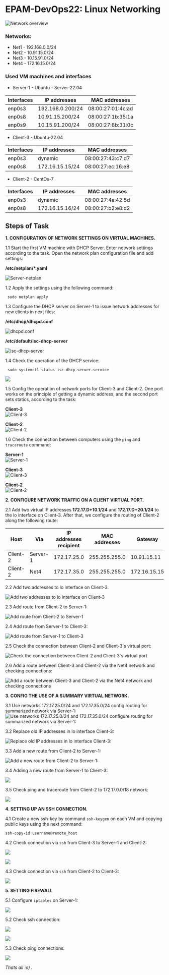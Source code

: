 
# EPAM-DevOps22: Linux Networking
![Network overview](prntscrn/Task_Linux_Net.png)

### Networks:
+ Net1 - 192.168.0.0/24
+ Net2 - 10.91.15.0/24
+ Net3 - 10.15.91.0/24
+ Net4 - 172.16.15.0/24
### Used VM machines and interfaces
- Server-1 - Ubuntu - Server-22.04

| Interfaces | IP addresses | MAC addresses |
| ------------- | ------------- | ----------|
| enp0s3 | 192.168.0.200/24 | 08:00:27:01:4c:ad |
| enp0s8 | 10.91.15.200/24 | 08:00:27:1b:35:1a |
| enp0s9 | 10.15.91.200/24 | 08:00:27:8b:31:0c |

- Client-3 - Ubuntu-22.04

| Interfaces | IP addresses | MAC addresses |
| ------------- | ------------- | ----------|
| enp0s3 | dynamic | 08:00:27:43:c7:d7 |
| enp0s8 | 172.16.15.15/24 | 08:00:27:ec:16:e8 |

- Client-2 - CentOs-7

| Interfaces | IP addresses | MAC addresses |
| ------------- | ------------- | ----------|
| enp0s3 |dynamic | 08:00:27:4a:42:5d |
| enp0s8 | 172.16.15.16/24 | 08:00:27:b2:e8:d2 |

## Steps of Task
**1. СONFIGURATION OF NETWORK SETTINGS ON VIRTUAL MACHINES.**

1.1 Start the first VM machine with DHCP Server. Enter network settings according to the task. Open the network plan configuration file and add settings:</br>

__/etc/netplan/*.yaml__</br>

![Server-netplan](prntscrn/Server-netplan.png)

1.2  Apply the settings using the following command:
```
 sudo netplan apply
```
1.3 Сonfigure the DHCP server on Server-1 to issue network addresses for new clients in next files:</br>

__/etc/dhcp/dhcpd.conf__</br>

![dhcpd.conf](prntscrn/Server-dhcpd.png)

__/etc/default/isc-dhcp-server__</br>

![isc-dhcp-server](prntscrn/Server-isc.png)

1.4 Check the operation of the DHCP service:

```
 sudo systemctl status isc-dhcp-server.service
```
![](prntscrn/Server-DHCP-service.png)

1.5 Сonfig the operation of network ports for Client-3 and Client-2. One port works on the principle of getting a dynamic address, and the second port sets statics, according to the task:</br>

__Client-3__</br>
![Client-3](prntscrn/client3-ip-addresses.png)</br>

__Client-2__</br>
![Client-2]( prntscrn/client2-ip-addresses.png)

1.6 Сheck the connection between computers using the `ping` and `traceroute` command:

__Server-1__</br>
![Server-1]( prntscrn/Server-ping-traceroute.png)

__Client-3__</br>
![Client-3]( prntscrn/client3-ping-traceroute.png)

__Client-2__</br>
![Client-2]( prntscrn/client2-ping-traceroute.png)

**2. CONFIGURE NETWORK TRAFFIC ON A CLIENT VIRTUAL PORT.** </br>

2.1 Add two virtual IP addresses **172.17.D+10.1/24** and **172.17.D+20.1/24** to the lo interface on Client-3. After that, we configure the routing of Client-2 along the following route:

| Host |  Via |IP addresses recipient| MAC addresses | Gateway |
| ---------| ------------- | ----------| ----------| ----------| 
| Client-2 |  Server-1|172.17.25.0 | 255.255.255.0 | 10.91.15.11 |
| Client-2 | Net4 | 172.17.35.0 | 255.255.255.0 |  172.16.15.15 |

2.2 Add two addresses to lo interface on Client-3.</br>

![Add two addresses to lo interface on Client-3]( prntscrn/Add-2-virtual-ip-client-1.png)

2.3 Add route from Client-2 to Server-1:</br>

![Add route from Client-2 to Server-1]( prntscrn/Add-route-Client2.png)

2.4 Add route from Server-1 to Client-3:</br>

![Add route from Server-1 to Client-3]( prntscrn/Add-route-Server.png) 

2.5 Check the connection between Client-2 and Client-3`s virtual port:</br>

![Check the connection between Client-2 and Client-3`s virtual port]( prntscrn/Ping-route-Client-2.png)

2.6 Add a route between Client-3 and Client-2 via the Net4 network and checking connections:</br>

![Add a route between Client-3 and Client-2 via the Net4 network and checking connections]( prntscrn/Add-route-via-Net4.png)

**3. CONFIG THE USE OF A SUMMARY VIRTUAL NETWORK.**

3.1 Use networks 172.17.25.0/24 and 172.17.35.0/24 config routing for summarized network via Server-1:
![Use networks 172.17.25.0/24 and 172.17.35.0/24 configure routing for summarized network via Server-1:]( prntscrn/Summarized%20network.png)

3.2 Replace old IP addresses in lo interface Client-3:

![Replace old IP addresses in lo interface Client-3:]( prntscrn/Set%20IP%20address%20Client3.png)

3.3 Add a new route from Client-2 to Server-1:

![Add a new route from Client-2 to Server-1:]( prntscrn/Add-new-route-Client2.png)

3.4 Adding a new route from Server-1 to Client-3:</br>

![]( prntscrn/Add-new-route-Server.png)

3.5 Сheck ping and traceroute from Client-2 to 172.17.0.0/18 network:

![]( prntscrn/Cheking-new-ping.png)

**4. SETTING UP AN SSH CONNECTION.**

4.1 Create a new ssh-key by command `ssh-keygen` on each VM and copying public keys using the next command:
```
ssh-copy-id username@remote_host
```

4.2 Check connection via `ssh` from Client-3 to Server-1 and Client-2:</br>

![]( prntscrn/Client-1-Server-1%20(ssh).png)

![]( prntscrn/Client-1-Client-2%20(ssh).png)

4.3 Check connection via `ssh` from Client-2 to Client-3:</br>

![]( prntscrn/Client-2-Client-1(ssh).png)

**5. SETTING FIREWALL**

5.1 Configure `iptables` on Server-1:

![]( prntscrn/IP-tables-Server.png)

5.2 Check ssh connection:

![]( prntscrn/Client-1-Server-1-new-(ssh).png)

![]( prntscrn/Client2-Server(den).png)

5.3 Check ping connections:

![]( prntscrn/Checking-Ping-Clien2.png)

*Thats all :o) .*
